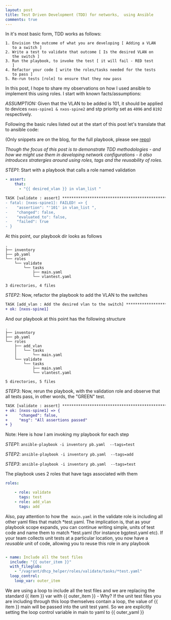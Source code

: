 ```yaml
---
layout: post
title: Test Driven Development (TDD) for networks,  using Ansible
comments: true
---
```

In it's most basic form, TDD works as follows:

    1. Envision the outcome of what you are developing [ Adding a VLAN
       to a switch ]
    2. Write a test to validate that outcome [ Is the desired VLAN on
       the switch ]
    3. Run the playbook, to invoke the test [ it will fail - RED test
       ]
    4. Refactor your code [ write the roles/tasks needed for the tests
       to pass ]
    5. Re-run tests [role] to ensure that they now pass


In this post, I hope to share my observations on how I used ansible to
implement this using roles. I start with known facts/assumptions:

<!--more-->

*ASSUMPTION:* Given that the VLAN to be added is 101, it should be
applied to devices ```nxos-spine1 & nxos-spine2``` and stp priority
set as ```4096``` and ```8192``` respectively.

Following the basic rules listed out at the start of this post let's
translate that to ansible code:

(Only snippets are on the blog, for the full playbook, please see [repo](https://github.com/termlen0/TDD_ansible))

_Though the focus of this post is to demonstrate TDD methodologies -  and
how we might use them in developing network configurations -  it also
introduces stratergies around using roles, tags and the *reusability*
of roles._

*STEP1*: Start with a playbook that calls a role named validation

``` yaml
- assert:
    that:
      - "{{ desired_vlan }} in vlan_list "
```

``` diff
TASK [validate : assert] *******************************************************
- fatal: [nxos-spine1]: FAILED! => {
-    "assertion": "'101' in vlan_list ",
-    "changed": false,
-    "evaluated_to": false,
-    "failed": true
- }

```

At this point, our playbook dir looks as follows

``` shell
.
├── inventory
├── pb.yaml
└── roles
    └── validate
        └── tasks
            ├── main.yaml
            └── vlantest.yaml

3 directories, 4 files

```



*STEP2*: Now, refactor the playbook to add the VLAN  to the switches

``` diff
TASK [add_vlan : Add the desired vlan to the switch] ***************************
+ ok: [nxos-spine1]
```

And our playbook at this point has the following structure

``` shell
.
├── inventory
├── pb.yaml
└── roles
    ├── add_vlan
    │   └── tasks
    │       └── main.yaml
    └── validate
        └── tasks
            ├── main.yaml
            └── vlantest.yaml

5 directories, 5 files

```


*STEP3*: Now, rerun the playbook, with the validation role and observe
that all tests pass, in other words, the "GREEN" test.

``` diff
TASK [validate : assert] *******************************************************
+ ok: [nxos-spine1] => {
+     "changed": false,
+     "msg": "All assertions passed"
+ }
```


Note: Here is how I am invoking my playbook for each step

*STEP1*: ```ansible-playbook -i inventory pb.yaml  --tags=test```

*STEP2*: ```ansible-playbook -i inventory pb.yaml  --tags=add```

*STEP3*: ```ansible-playbook -i inventory pb.yaml  --tags=test```

The playbook uses 2 roles that have tags associated with them

``` yaml
roles:

    - role: validate
      tags: test
    - role: add_vlan
      tags: add

```


Also, pay attention to how the ``` main.yaml``` in the validate role
is including all other yaml files that match *test.yaml. The
implication is, that as your playbook scope expands, you can continue
writing simple, units of test code and name them to match *test.yaml
(for instance bgptest.yaml etc). If your team collects unit tests at a
particular location, you now have a _reusable_ unit of code, allowing
you to reuse this role in any playbook

``` yaml

- name: Include all the test files
  include: "{{ outer_item }}"
  with_fileglob:
    - "/vagrant/dhcp_helper/roles/validate/tasks/*test.yaml"
  loop_control:
    loop_var: outer_item

```

We are using a loop to include all the test files and we are replacing
the standard {{ item }} var with {{ outer_item }} - Why?
If the unit test files you are including through this loop themselves
contain a loop, the value of {{ item }} main will be passed into
the unit test yaml. So we are explicitly setting the loop control
variable in main to yaml to {{ outer_yaml }}
